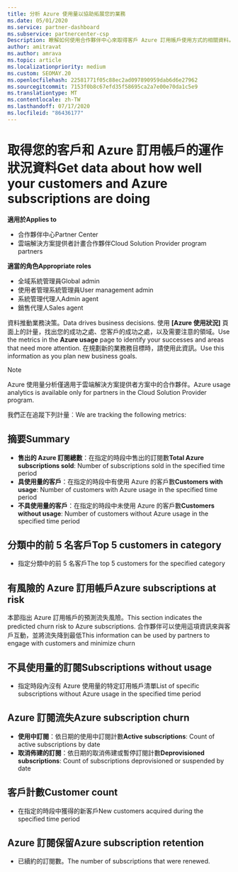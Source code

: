 ```yaml
---
title: 分析 Azure 使用量以協助拓展您的業務
ms.date: 05/01/2020
ms.service: partner-dashboard
ms.subservice: partnercenter-csp
Description: 瞭解如何使用合作夥伴中心來取得客戶 Azure 訂用帳戶使用方式的相關資料。
author: amitravat
ms.author: amrava
ms.topic: article
ms.localizationpriority: medium
ms.custom: SEOMAY.20
ms.openlocfilehash: 22581771f05c88ec2ad097890959dab6d6e27962
ms.sourcegitcommit: 7153f0b8c67efd35f58695ca2a7e00e70da1c5e9
ms.translationtype: MT
ms.contentlocale: zh-TW
ms.lasthandoff: 07/17/2020
ms.locfileid: "86436177"
---
```

# <a name="get-data-about-how-well-your-customers-and-azure-subscriptions-are-doing"></a><span data-ttu-id="17a18-103">取得您的客戶和 Azure 訂用帳戶的運作狀況資料</span><span class="sxs-lookup"><span data-stu-id="17a18-103">Get data about how well your customers and Azure subscriptions are doing</span></span>

<span data-ttu-id="17a18-104">**適用於**</span><span class="sxs-lookup"><span data-stu-id="17a18-104">**Applies to**</span></span>

- <span data-ttu-id="17a18-105">合作夥伴中心</span><span class="sxs-lookup"><span data-stu-id="17a18-105">Partner Center</span></span>
- <span data-ttu-id="17a18-106">雲端解決方案提供者計畫合作夥伴</span><span class="sxs-lookup"><span data-stu-id="17a18-106">Cloud Solution Provider program partners</span></span>

<span data-ttu-id="17a18-107">**適當的角色**</span><span class="sxs-lookup"><span data-stu-id="17a18-107">**Appropriate roles**</span></span>

- <span data-ttu-id="17a18-108">全域系統管理員</span><span class="sxs-lookup"><span data-stu-id="17a18-108">Global admin</span></span>
- <span data-ttu-id="17a18-109">使用者管理系統管理員</span><span class="sxs-lookup"><span data-stu-id="17a18-109">User management admin</span></span>
- <span data-ttu-id="17a18-110">系統管理代理人</span><span class="sxs-lookup"><span data-stu-id="17a18-110">Admin agent</span></span>
- <span data-ttu-id="17a18-111">銷售代理人</span><span class="sxs-lookup"><span data-stu-id="17a18-111">Sales agent</span></span>

<span data-ttu-id="17a18-112">資料推動業務決策。</span><span class="sxs-lookup"><span data-stu-id="17a18-112">Data drives business decisions.</span></span> <span data-ttu-id="17a18-113">使用 **\[Azure 使用狀況\]** 頁面上的計量，找出您的成功之處、您客戶的成功之處，以及需要注意的領域。</span><span class="sxs-lookup"><span data-stu-id="17a18-113">Use the metrics in the **Azure usage** page to identify your successes and areas that need more attention.</span></span> <span data-ttu-id="17a18-114">在規劃新的業務務目標時，請使用此資訊。</span><span class="sxs-lookup"><span data-stu-id="17a18-114">Use this information as you plan new business goals.</span></span>

> [!NOTE]
> <span data-ttu-id="17a18-115">Azure 使用量分析僅適用于雲端解決方案提供者方案中的合作夥伴。</span><span class="sxs-lookup"><span data-stu-id="17a18-115">Azure usage analytics is available only for partners in the Cloud Solution Provider program.</span></span>

<span data-ttu-id="17a18-116">我們正在追蹤下列計量︰</span><span class="sxs-lookup"><span data-stu-id="17a18-116">We are tracking the following metrics:</span></span>

## <a name="summary"></a><span data-ttu-id="17a18-117">摘要</span><span class="sxs-lookup"><span data-stu-id="17a18-117">Summary</span></span>

- <span data-ttu-id="17a18-118">**售出的 Azure 訂閱總數**：在指定的時段中售出的訂閱數</span><span class="sxs-lookup"><span data-stu-id="17a18-118">**Total Azure subscriptions sold**: Number of subscriptions sold in the specified time period</span></span>  
- <span data-ttu-id="17a18-119">**具使用量的客戶**：在指定的時段中有使用 Azure 的客戶數</span><span class="sxs-lookup"><span data-stu-id="17a18-119">**Customers with usage**: Number of customers with Azure usage in the specified time period</span></span>  
- <span data-ttu-id="17a18-120">**不具使用量的客戶**：在指定的時段中未使用 Azure 的客戶數</span><span class="sxs-lookup"><span data-stu-id="17a18-120">**Customers without usage**: Number of customers without Azure usage in the specified time period</span></span>  

## <a name="top-5-customers-in-category"></a><span data-ttu-id="17a18-121">分類中的前 5 名客戶</span><span class="sxs-lookup"><span data-stu-id="17a18-121">Top 5 customers in category</span></span>

- <span data-ttu-id="17a18-122">指定分類中的前 5 名客戶</span><span class="sxs-lookup"><span data-stu-id="17a18-122">The top 5 customers for the specified category</span></span>  

## <a name="azure-subscriptions-at-risk"></a><span data-ttu-id="17a18-123">有風險的 Azure 訂用帳戶</span><span class="sxs-lookup"><span data-stu-id="17a18-123">Azure subscriptions at risk</span></span>

<span data-ttu-id="17a18-124">本節指出 Azure 訂用帳戶的預測流失風險。</span><span class="sxs-lookup"><span data-stu-id="17a18-124">This section indicates the predicted churn risk to Azure subscriptions.</span></span> <span data-ttu-id="17a18-125">合作夥伴可以使用這項資訊來與客戶互動，並將流失降到最低</span><span class="sxs-lookup"><span data-stu-id="17a18-125">This information can be used by partners to engage with customers and minimize churn</span></span>

## <a name="subscriptions-without-usage"></a><span data-ttu-id="17a18-126">不具使用量的訂閱</span><span class="sxs-lookup"><span data-stu-id="17a18-126">Subscriptions without usage</span></span>

- <span data-ttu-id="17a18-127">指定時段內沒有 Azure 使用量的特定訂用帳戶清單</span><span class="sxs-lookup"><span data-stu-id="17a18-127">List of specific subscriptions without Azure usage in the specified time period</span></span>  

## <a name="azure-subscription-churn"></a><span data-ttu-id="17a18-128">Azure 訂閱流失</span><span class="sxs-lookup"><span data-stu-id="17a18-128">Azure subscription churn</span></span>

- <span data-ttu-id="17a18-129">**使用中訂閱**：依日期的使用中訂閱計數</span><span class="sxs-lookup"><span data-stu-id="17a18-129">**Active subscriptions**: Count of active subscriptions by date</span></span>  
- <span data-ttu-id="17a18-130">**取消佈建的訂閱**：依日期的取消佈建或暫停訂閱計數</span><span class="sxs-lookup"><span data-stu-id="17a18-130">**Deprovisioned subscriptions**: Count of subscriptions deprovisioned or suspended by date</span></span>  

## <a name="customer-count"></a><span data-ttu-id="17a18-131">客戶計數</span><span class="sxs-lookup"><span data-stu-id="17a18-131">Customer count</span></span>

- <span data-ttu-id="17a18-132">在指定的時段中獲得的新客戶</span><span class="sxs-lookup"><span data-stu-id="17a18-132">New customers acquired during the specified time period</span></span>  

## <a name="azure-subscription-retention"></a><span data-ttu-id="17a18-133">Azure 訂閱保留</span><span class="sxs-lookup"><span data-stu-id="17a18-133">Azure subscription retention</span></span>

- <span data-ttu-id="17a18-134">已續約的訂閱數。</span><span class="sxs-lookup"><span data-stu-id="17a18-134">The number of subscriptions that were renewed.</span></span>
